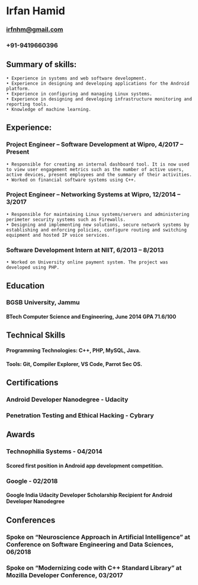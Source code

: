# Irfan Hamid

### irfnhm@gmail.com 

### +91-9419660396

## Summary of skills:
    • Experience in systems and web software development. 
    • Experience in designing and developing applications for the Android platform. 
    • Experience in configuring and managing Linux systems. 
    • Experience in designing and developing infrastructure monitoring and reporting tools. 
    • Knowledge of machine learning.

## Experience:
### Project Engineer – Software Development at Wipro, 4/2017 – Present 
    • Responsible for creating an internal dashboard tool. It is now used to view user engagement metrics such as the number of active users, active devices, present employees and the summary of their activities.
    • Worked on financial software systems using C++.

### Project Engineer –  Networking Systems at Wipro, 12/2014 – 3/2017
    • Responsible for maintaining Linux systems/servers and administering perimeter security systems such as Firewalls.
    • Designing and implementing new solutions, secure network systems by establishing and enforcing policies, configure routing and switching equipment and hosted IP voice services.

### Software Development Intern at NIIT, 6/2013 – 8/2013 
    • Worked on University online payment system. The project was developed using PHP.

## Education
### BGSB University, Jammu 
#### BTech Computer Science and Engineering, June 2014 GPA 71.6/100


## Technical Skills
#### Programming Technologies: C++, PHP, MySQL, Java. 
#### Tools: Git, Compiler Explorer, VS Code, Parrot Sec OS.

## Certifications
### Android Developer Nanodegree - Udacity
### Penetration Testing and Ethical Hacking - Cybrary

## Awards
### Technophilia Systems - 04/2014 
#### Scored first position in Android app development competition.

### Google - 02/2018 
#### Google India Udacity Developer Scholarship Recipient for Android Developer Nanodegree

## Conferences
### Spoke on “Neuroscience Approach in Artificial Intelligence” at Conference on Software Engineering and Data Sciences, 06/2018
### Spoke on “Modernizing code with C++ Standard Library” at Mozilla Developer Conference, 03/2017